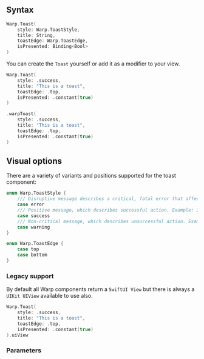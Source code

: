 

## Syntax

```swift example
Warp.Toast(
    style: Warp.ToastStyle,
    title: String,
    toastEdge: Warp.ToastEdge,
    isPresented: Binding<Bool>
)
```

You can create the `Toast` yourself or add it as a modifier to your view.

```swift example
Warp.Toast(
    style: .success,
    title: "This is a toast",
    toastEdge: .top,
    isPresented: .constant(true)
)

.warpToast(
    style: .success,
    title: "This is a toast",
    toastEdge: .top,
    isPresented: .constant(true)
)
```

## Visual options

There are a variety of variants and positions supported for the toast component:

```swift example
enum Warp.ToastStyle {
    /// Disruptive message describes a critical, fatal error that affects action. Example: Internal server error
    case error
    /// Positive message, which describes successful action. Example: Item added
    case success
    /// Non-critical message, which describes unsuccessful action. Example: Internet disconnected
    case warning
}

enum Warp.ToastEdge {
    case top
    case bottom
}
```

### Legacy support

By default all Warp components return a `SwiftUI View` but there is always a `UIKit UIView` available to use also.

```swift example
Warp.Toast(
    style: .success,
    title: "This is a toast",
    toastEdge: .top,
    isPresented: .constant(true)
).uiView
```

### Parameters

<api-table type=iOS component="Toast" />